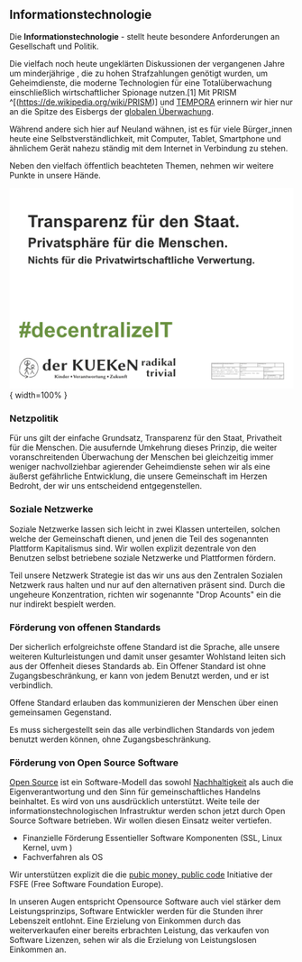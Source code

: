 ## Informationstechnologie

Die **Informationstechnologie** - stellt heute besondere Anforderungen
an Gesellschaft und Politik.

Die vielfach noch heute ungeklärten Diskussionen der vergangenen Jahre um minderjährige , die zu hohen Strafzahlungen genötigt wurden, um Geheimdienste, die moderne Technologien für eine Totalüberwachung einschließlich wirtschaftlicher Spionage nutzen.[1] Mit PRISM ^[(https://de.wikipedia.org/wiki/PRISM)] und
[TEMPORA](https://de.wikipedia.org/wiki/Tempora) erinnern wir hier nur
an die Spitze des Eisbergs der [globalen
Überwachung](https://de.wikipedia.org/wiki/Globale_%C3%9Cberwachungs-_und_Spionageaff%C3%A4re).

Während andere sich hier auf Neuland wähnen, ist es für viele Bürger\_innen heute eine Selbstverständlichkeit, mit Computer, Tablet, Smartphone und ähnlichem Gerät nahezu ständig mit dem Internet in Verbindung zu stehen.

Neben den vielfach öffentlich beachteten Themen, nehmen wir weitere Punkte in unsere Hände.

![Transparenz für den Staat](resources/plakate/transparenz-Seite001.png){ width=100% }

### Netzpolitik

Für uns gilt der einfache Grundsatz, Transparenz für den Staat, Privatheit für die Menschen. Die ausufernde Umkehrung dieses Prinzip, die weiter voranschreitenden Überwachung der Menschen bei gleichzeitig immer weniger nachvollziehbar agierender Geheimdienste sehen wir als eine äußerst gefährliche Entwicklung, die unsere Gemeinschaft im Herzen Bedroht, der wir uns entscheidend entgegenstellen.

### Soziale Netzwerke

Soziale Netzwerke lassen sich leicht in zwei Klassen unterteilen, solchen welche der Gemeinschaft dienen, und jenen die Teil des sogenannten Plattform Kapitalismus sind. Wir wollen explizit dezentrale von den Benutzen selbst betriebene soziale Netzwerke und Plattformen fördern.

Teil unsere Netzwerk Strategie ist das wir uns aus den Zentralen Sozialen Netzwerk raus halten und nur auf den alternativen präsent sind. Durch die ungeheure Konzentration, richten wir sogenannte "Drop Acounts" ein die nur indirekt bespielt werden.

### Förderung von offenen Standards

Der sicherlich erfolgreichste offene Standard ist die Sprache, alle unsere weiteren Kulturleistungen und damit unser gesamter Wohlstand leiten sich aus der Offenheit dieses Standards ab. Ein Offener Standard ist ohne Zugangsbeschränkung, er kann von jedem Benutzt werden, und er ist verbindlich.

Offene Standard erlauben das kommunizieren der Menschen über einen gemeinsamen Gegenstand.

Es muss sichergestellt sein das alle verbindlichen Standards von jedem benutzt werden können, ohne Zugangsbeschränkung.

### Förderung von Open Source Software

[Open Source](https://de.wikipedia.org/wiki/Open_Source) ist ein Software-Modell das sowohl [Nachhaltigkeit](/wiki/Nachhaltigkeit "wikilink") als auch die Eigenverantwortung und den Sinn für gemeinschaftliches Handelns beinhaltet. Es wird von uns ausdrücklich unterstützt. Weite teile der informationstechnologischen Infrastruktur werden schon jetzt durch Open Source Software betrieben. Wir wollen diesen Einsatz weiter vertiefen.

-   Finanzielle Förderung Essentieller Software Komponenten (SSL, Linux Kernel, uvm )
-   Fachverfahren als OS

Wir unterstützen explizit die die [pubic money, public code](https://publiccode.eu/de/) Initiative der FSFE (Free Software Foundation Europe).

In unseren Augen entspricht Opensource Software auch viel stärker dem Leistungsprinzips, Software Entwickler werden für die Stunden ihrer Lebenszeit entlohnt. Eine Erzielung von Einkommen durch das weiterverkaufen einer bereits erbrachten Leistung, das verkaufen von Software Lizenzen, sehen wir als die Erzielung von Leistungslosen Einkommen an.

